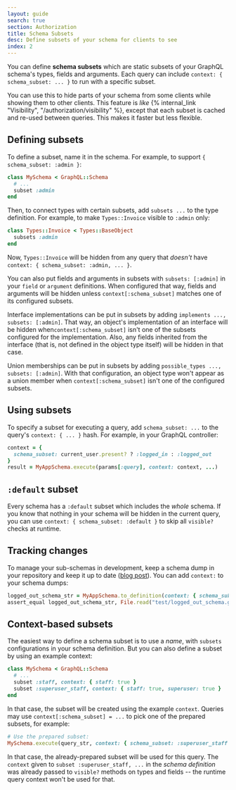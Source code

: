 ```yaml
---
layout: guide
search: true
section: Authorization
title: Schema Subsets
desc: Define subsets of your schema for clients to see
index: 2
---
```


You can define **schema subsets** which are static subsets of your GraphQL schema's types, fields and arguments. Each query can include `context: { schema_subset: ... }` to run with a specific subset.

You can use this to hide parts of your schema from some clients while showing them to other clients. This feature is _like_ {% internal_link "Visibility", "/authorization/visibility" %}, except that each subset is cached and re-used between queries. This makes it faster but less flexible.

## Defining subsets

To define a subset, name it in the schema. For example, to support `{ schema_subset: :admin }`:

```ruby
class MySchema < GraphQL::Schema
  # ...
  subset :admin
end
```

Then, to connect types with certain subsets, add `subsets ...` to the type definition. For example, to make `Types::Invoice` visible to `:admin` only:

```ruby
class Types::Invoice < Types::BaseObject
  subsets :admin
end
```

Now, `Types::Invoice` will be hidden from any query that _doesn't_ have `context: { schema_subset: :admin, ... }`.

You can also put fields and arguments in subsets with `subsets: [:admin]` in your `field` or `argument` definitions. When configured that way, fields and arguments will be hidden unless `context[:schema_subset]` matches one of its configured subsets.

Interface implementations can be put in subsets by adding `implements ..., subsets: [:admin]`. That way, an object's implementation of an interface will be hidden when`context[:schema_subset]` isn't one of the subsets configured for the implementation. Also, any fields inherited from the interface (that is, not defined in the object type itself) will be hidden in that case.

Union memberships can be put in subsets by adding `possible_types ..., subsets: [:admin]`. With that configuration, an object type won't appear as a union member when `context[:schema_subset]` isn't one of the configured subsets.

## Using subsets

To specify a subset for executing a query, add `schema_subset: ...` to the query's `context: { ... }` hash. For example, in your GraphQL controller:

```ruby
context = {
  schema_subset: current_user.present? ? :logged_in : :logged_out
}
result = MyAppSchema.execute(params[:query], context: context, ...)
```

## `:default` subset

Every schema has a `:default` subset which includes the _whole_ schema. If you know that nothing in your schema will be hidden in the current query, you can use `context: { schema_subset: :default }` to skip all `visible?` checks at runtime.

## Tracking changes

To manage your sub-schemas in development, keep a schema dump in your repository and keep it up to date ([blog post](https://rmosolgo.github.io/ruby/graphql/2017/03/16/tracking-schema-changes-with-graphql-ruby.html)). You can add `context:` to your schema dumps:

```ruby
logged_out_schema_str = MyAppSchema.to_definition(context: { schema_subset: :logged_out })
assert_equal logged_out_schema_str, File.read("test/logged_out_schema.graphql"), "The schema dump is up-to-date"
```

## Context-based subsets

The easiest way to define a schema subset is to use a _name_, with `subsets` configurations in your schema definition. But you can also define a subset by using an example context:

```ruby
class MySchema < GraphQL::Schema
  # ...
  subset :staff, context: { staff: true }
  subset :superuser_staff, context: { staff: true, superuser: true }
end
```

In that case, the subset will be created using the example `context`.  Queries may use `context[:schema_subset] = ...` to pick one of the prepared subsets, for example:

```ruby
# Use the prepared subset:
MySchema.execute(query_str, context: { schema_subset: :superuser_staff })
```

In that case, the already-prepared subset will be used for this query. The `context` given to `subset :superuser_staff, ...` in the _schema definition_ was already passed to `visible?` methods on types and fields -- the runtime query context won't be used for that.
